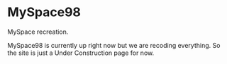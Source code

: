 # MySpace98
MySpace recreation.

MySpace98 is currently up right now but we are recoding everything. So the site is just a Under Construction page for now.

